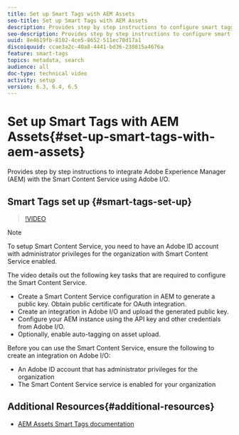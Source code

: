```yaml
---
title: Set up Smart Tags with AEM Assets
seo-title: Set up Smart Tags with AEM Assets
description: Provides step by step instructions to configure smart tagging service for AEM Assets.
seo-description: Provides step by step instructions to configure smart tagging service for AEM Assets.
uuid: 8e4619fb-8102-4ce5-8652-511ec70d17a1
discoiquuid: ccae3a2c-40a8-4441-bd36-230815a4676a
feature: smart-tags
topics: metadata, search
audience: all
doc-type: technical video
activity: setup
version: 6.3, 6.4, 6.5
---
```


# Set up Smart Tags with AEM Assets{#set-up-smart-tags-with-aem-assets}

Provides step by step instructions to integrate Adobe Experience Manager (AEM) with the Smart Content Service using Adobe I/O.

## Smart Tags set up {#smart-tags-set-up}

>[!VIDEO](https://video.tv.adobe.com/v/17023/?quality=12&learn=on)

>[!NOTE]
>
>To setup Smart Content Service, you need to have an Adobe ID account with administrator privileges for the organization with Smart Content Service enabled.

The video details out the following key tasks that are required to configure the Smart Content Service.

* Create a Smart Content Service configuration in AEM to generate a public key. Obtain public certificate for OAuth integration.
* Create an integration in Adobe I/O and upload the generated public key.
* Configure your AEM instance using the API key and other credentials from Adobe I/O.
* Optionally, enable auto-tagging on asset upload.

Before you can use the Smart Content Service, ensure the following to create an integration on Adobe I/O:

* An Adobe ID account that has administrator privileges for the organization
* The Smart Content Service service is enabled for your organization

## Additional Resources{#additional-resources}

* [AEM Assets Smart Tags documentation](https://helpx.adobe.com/experience-manager/6-3/assets/using/touch-ui-smart-tags.html)
